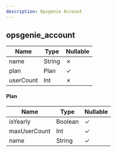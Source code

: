 ```yaml
---
description: Opsgenie Account
---
```

opsgenie_account
----------------

| **Name**  | **Type** | **Nullable** |
| --------- | -------- | ------------ |
| name      | String   | &cross;      |
| plan      | Plan     | &check;      |
| userCount | Int      | &cross;      |

#### Plan
| **Name**     | **Type** | **Nullable** |
| ------------ | -------- | ------------ |
| isYearly     | Boolean  | &check;      |
| maxUserCount | Int      | &check;      |
| name         | String   | &check;      |
